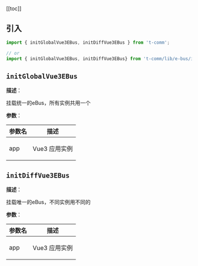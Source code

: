 [[toc]]

<h2>引入</h2>

```ts
import { initGlobalVue3EBus, initDiffVue3EBus } from 't-comm';

// or
import { initGlobalVue3EBus, initDiffVue3EBus} from 't-comm/lib/e-bus/index';
```


## `initGlobalVue3EBus` 


**描述**：<p>挂载统一的eBus，所有实例共用一个</p>

**参数**：


| 参数名 | 描述 |
| --- | --- |
| app | <p>Vue3 应用实例</p> |



<a name="initDiffVue3EBus"></a>

## `initDiffVue3EBus` 


**描述**：<p>挂载唯一的eBus，不同实例用不同的</p>

**参数**：


| 参数名 | 描述 |
| --- | --- |
| app | <p>Vue3 应用实例</p> |




